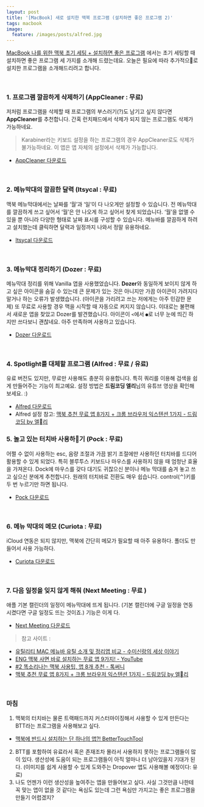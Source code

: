 ```yaml
---
layout: post
title: '[MacBook] 새로 설치한 맥북 프로그램 (설치하면 좋은 프로그램 2)'
tags: macbook
image:
  feature: /images/posts/alfred.jpg
---
```


[MacBook 나를 위한 맥북 초기 세팅 + 설치하면 좋은 프로그램](https://seochanh.github.io/2020/08/23/macbook-initial-setting/) 에서는 초기 세팅할 때 설치하면 좋은 프로그램 세 가지를 소개해 드렸는데요. 오늘은 필요에 따라 추가적으로 설치한 프로그램을 소개해드리려고 합니다.

<br>

### 1. 프로그램 깔끔하게 삭제하기 (AppCleaner : 무료)
저처럼 프로그램을 삭제할 때 프로그램의 부스러기(?)도 남기고 싶지 않다면 **AppCleaner**를 추천합니다. 간혹 런치패드에서 삭제가 되지 않는 프로그램도 삭제가 가능하네요.
> Karabiner라는 키보드 설정을 하는 프로그램의 경우 AppCleaner로도 삭제가 불가능하네요. 이 앱은 앱 자체의 설정에서 삭제가 가능합니다.
- [AppCleaner 다운로드](https://freemacsoft.net/appcleaner/)

<br>

### 2. 메뉴막대의 깔끔한 달력 (Itsycal : 무료)
맥북 메뉴막대에서는 날짜를 ‘월’과 ‘일’이 다 나오게만 설정할 수 있습니다. 전 메뉴막대를 깔끔하게 쓰고 싶어서 ‘월’은 안 나오게 하고 싶어서 찾게 되었습니다. ‘월’을 없앨 수 있을 뿐 아니라 다양한 형태로 날짜 표시를 구성할 수 있습니다.
메뉴바를 깔끔하게 하려고 설치했는데 클릭하면 달력과 일정까지 나와서 정말 유용하네요.
- [Itsycal 다운로드](https://www.mowglii.com/itsycal/)

<br>

### 3. 메뉴막대 정리하기 (Dozer : 무료)
메뉴막대 정리를 위해 Vanilla 앱을 사용했었습니다. **Dozer**와 동일하게 보이지 않게 하고 싶은 아이콘을 숨길 수 있는데 큰 문제가 있는 것은 아니지만 가끔 아이콘이 가려지다 말거나 하는 오류가 발생했습니다. (아이콘을 가리려고 쓰는 저에게는 아주 민감한 문제) 또 무료로 사용할 경우 맥을 시작할 때 자동으로 켜지지 않습니다.
이대로는 불편해서 새로운 앱을 찾았고 Dozer를 발견했습니다. 아이콘이 `<`에서 `●`로 너무 눈에 띄긴 하지만 쓰다보니 괜찮네요. 아주 만족하며 사용하고 있습니다.
- [Dozer 다운로드](https://github.com/Mortennn/Dozer)

<br>

### 4. Spotlight를 대체할 프로그램 (Alfred : 무료 / 유료)
유료 버전도 있지만, 무료만 사용해도 충분히 유용합니다. 특히 쿼리를 이용해 검색을 쉽게 만들어주는 기능이 최고예요. 설정 방법은 **드림코딩 엘리**님의 유튜브 영상을 확인해보세요. :)
- [Alfred 다운로드](https://www.alfredapp.com/)
- Alfred 설정 참고: [맥북 추천 무료 앱 8가지 + 크롬 브라우저 익스텐션 1가지 - 드림코딩 by 엘리](https://www.youtube.com/watch?v=JtduKIxBn4w)

### 5. 놀고 있는 터치바 사용하기 (Pock : 무료)
어쩔 수 없이 사용하는 esc, 음량 조절과 가끔 밝기 조절에만 사용하던 터치바를 드디어 활용할 수 있게 되었다. 특히 블루투스 키보드나 마우스를 사용하지 않을 때 엄청난 효율을 가져온다. Dock에 마우스를 갖다 대기도 귀찮으신 분이나 메뉴 막대를 숨겨 놓고 쓰고 싶으신 분에게 추천합니다.
원래의 터치바로 전환도 매우 쉽습니다. control(⌃)키를 두 번 누르기만 하면 됩니다.
- [Pock 다운로드](https://pock.dev/)

<br>

### 6. 메뉴 막대의 메모 (Curiota : 무료)
iCloud 연동은 되지 않지만, 맥북에 간단히 메모가 필요할 때 아주 유용하다. 폴더도 만들어서 사용 가능하다.
- [Curiota 다운로드](https://www.zengobi.com/curiota/)

<br>

### 7. 다음 일정을 잊지 않게 해줘 (Next Meeting : 무료 )
애플 기본 캘린더의 일정이 메뉴막대에 뜨게 됩니다. (기본 캘린더에 구글 일정을 연동 시켰다면 구글 일정도 뜨는 것이죠.) 기능은 이게 다.
- [Next Meeting 다운로드](https://apps.apple.com/kr/app/next-meeting/id1017470484?mt=12)

> 참고 사이트 :
- [유틸리티 MAC 메뉴바 유틸 소개 및 정리앱 비교 - 수미신랑의 세상 이야기](https://tkkim69.tistory.com/42)
- [ENG 맥북 사면 바로 설치하는 무료 앱 9가지! - YouTube](https://www.youtube.com/watch?v=q7CGf6bJ8AA)
- [#2 똑소리나는 맥북 사용팁, 앱 8개 추천 - 톡써니](https://www.youtube.com/watch?v=wC7SGGAneNY)
- [맥북 추천 무료 앱 8가지 + 크롬 브라우저 익스텐션 1가지 - 드림코딩 by 엘리](https://www.youtube.com/watch?v=JtduKIxBn4w)

<br>

### 마침

1. 맥북의 터치바는 물론 트랙패드까지 커스터마이징해서 사용할 수 있게 만든다는 BTT라는 프로그램을 사용해보고 싶다.
- [맥북에 반드시 설치하는 단 하나의 앱?! BetterTouchTool](https://allgg.tistory.com/29)
2. BTT를 포함하여 유료라서 혹은 존재조차 몰라서 사용하지 못하는 프로그램들이 많이 있다. 생산성에 도움이 되는 프로그램들이 아직 얼마나 더 남아있을지 기대가 된다. (이미지를 쉽게 사용할 수 있게 도와주는 Dropover 앱도 사용해볼 예정이다: 유료)
3. 나도 언젠가 이런 생산성을 높여주는 앱을 만들어보고 싶다. 사실 그것만큼 나한테 꼭 맞는 앱이 없을 것 같다는 욕심도 있는데 그런 욕심만 가지고는 좋은 프로그램을 만들기 어렵겠지?